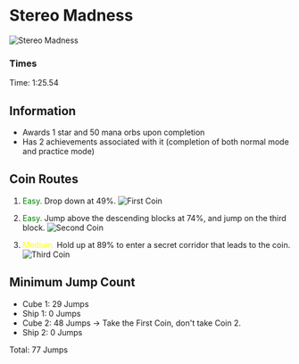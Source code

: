 # Stereo Madness
![Stereo Madness](https://static.wikia.nocookie.net/geometry-dash/images/f/f7/StereoMadness.png/revision/latest/scale-to-width-down/350?cb=20170706225311)

### Times
Time: 1:25.54

## Information
- Awards 1 star and 50 mana orbs upon completion
- Has 2 achievements associated with it (completion of both normal mode and practice mode)

## Coin Routes
1. <span style="color:green">Easy.</span> Drop down at 49%.
![First Coin](https://static.wikia.nocookie.net/geometry-dash/images/e/e4/StereoMadnessSecretCoin1.png/revision/latest/scale-to-width-down/250?cb=20170704035457)

2. <span style="color:green">Easy.</span> Jump above the descending blocks at 74%, and jump on the third block.
![Second Coin](https://static.wikia.nocookie.net/geometry-dash/images/f/ff/StereoMadnessSecretCoin2.png/revision/latest/scale-to-width-down/250?cb=20170706225205)

3. <span style="color:yellow">Medium.</span> Hold up at 89% to enter a secret corridor that leads to the coin.
![Third Coin](https://static.wikia.nocookie.net/geometry-dash/images/a/af/StereoMadnessSecretCoin3.png/revision/latest/scale-to-width-down/250?cb=20170706225243)

## Minimum Jump Count
- Cube 1: 29 Jumps
- Ship 1: 0 Jumps
- Cube 2: 48 Jumps -> Take the First Coin, don't take Coin 2.
- Ship 2: 0 Jumps

Total: 77 Jumps
